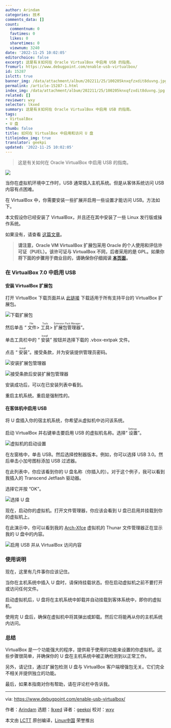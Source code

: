 ```yaml
---
author: Arindam
categories: 技术
comments_data: []
count:
  commentnum: 0
  favtimes: 0
  likes: 0
  sharetimes: 0
  viewnum: 3240
date: '2022-11-25 10:02:05'
editorchoice: false
excerpt: 这是有关如何在 Oracle VirtualBox 中启用 USB 的指南。
fromurl: https://www.debugpoint.com/enable-usb-virtualbox/
id: 15287
islctt: true
banner_img: /data/attachment/album/202211/25/100205knxqfzxdit8duvng.jpg
permalink: /article-15287-1.html
index_img: /data/attachment/album/202211/25/100205knxqfzxdit8duvng.jpg.thumb.jpg
related: []
reviewer: wxy
selector: lkxed
summary: 这是有关如何在 Oracle VirtualBox 中启用 USB 的指南。
tags:
- VirtualBox
- U 盘
thumb: false
title: 如何在 VirtualBox 中启用和访问 U 盘
titleindex_img: true
translator: geekpi
updated: '2022-11-25 10:02:05'
---
```



> 
> 这是有关如何在 Oracle VirtualBox 中启用 USB 的指南。
> 
> 
> 


![](/data/attachment/album/202211/25/100205knxqfzxdit8duvng.jpg)


当你在虚拟机环境中工作时，USB 通常插入主机系统。但是从客体系统访问 USB 内容有点困难。


在 VirtualBox 中，你需要安装一些扩展并启用一些设置才能访问 USB。方法如下。


本文假设你已经安装了 VirtualBox，并且还在其中安装了一些 Linux 发行版或操作系统。


如果没有，请查看 [这篇文章](https://www.debugpoint.com/tag/virtualbox)。



> 
> **请注意，Oracle VM VirtualBox 扩展包采用 Oracle 的个人使用和评估许可证（PUEL）。该许可证与 VirtualBox 不同，后者采用的是 GPL。如果你将下面的步骤用于商业目的，请确保你仔细阅读 [本页面](https://www.virtualbox.org/wiki/VirtualBox_PUEL)。**
> 
> 
> 


### 在 VirtualBox 7.0 中启用 USB


#### 安装 VirtualBox 扩展包


打开 VirtualBox 下载页面并从 [此链接](https://www.virtualbox.org/wiki/Downloads) 下载适用于所有支持平台的 VirtualBox 扩展包。


![下载扩展包](/data/attachment/album/202211/25/100206yvz5mppcccp43g14.jpg)


然后单击 “<ruby> 文件 <rt>  File </rt></ruby> > <ruby> 工具 <rt>  Tools </rt></ruby> > <ruby> 扩展包管理器 <rt>  Extension Pack Manager </rt></ruby>”。


单击工具栏中的 “<ruby> 安装 <rt>  Install </rt></ruby>” 按钮并选择下载的 .vbox-extpak 文件。


点击 “<ruby> 安装 <rt>  Install </rt></ruby>”。接受条款，并为安装提供管理员密码。


![安装扩展包管理器](/data/attachment/album/202211/25/100206upleqg3xjfpk3lez.jpg)


![接受条款后安装扩展包管理器](/data/attachment/album/202211/25/100206s57mbssbxgbrw7yr.jpg)


安装成功后，可以在已安装列表中看到。


重启主机系统。重启是强制性的。


#### 在客体机中启用 USB


将 U 盘插入你的宿主机系统，你希望从虚拟机中访问该系统。


启动 VirtualBox 并右键单击要启用 USB 的虚拟机名称。选择“<ruby> 设置 <rt>  Settings </rt></ruby>”。


![虚拟机的启动设置](/data/attachment/album/202211/25/100206zlyycnfvqy1clwqv.jpg)


在左窗格中，单击 USB。然后选择控制器版本。例如，你可以选择 USB 3.0。然后单击小加号图标添加 USB 过滤器。


在此列表中，你应该看到你的 U 盘名称（你插入的）。对于这个例子，我可以看到我插入的 Transcend Jetflash 驱动器。


选择它并按 “OK”。


![选择 U 盘](/data/attachment/album/202211/25/100206a0zgl3xru90td8y8.jpg)


现在，启动你的虚拟机。打开文件管理器，你应该会看到 U 盘已启用并挂载到你的虚拟机上。


在此演示中，你可以看到我的 [Arch-Xfce](https://www.debugpoint.com/xfce-arch-linux-install-4-16/) 虚拟机的 Thunar 文件管理器正在显示我的 U 盘中的内容。


![启用 USB 并从 VirtualBox 访问内容](/data/attachment/album/202211/25/100206lz1uipsje61fxgg4.jpg)


### 使用说明


现在，这里有几件事你应该记住。


当你在主机系统中插入 U 盘时，请保持挂载状态。但在启动虚拟机之前不要打开或访问任何文件。


启动虚拟机后，U 盘将在主机系统中卸载并自动挂载到客体系统中，即你的虚拟机。


使用完 U 盘后，确保在虚拟机中将其弹出或卸载。然后它将能再从你的主机系统内访问。


### 总结


VirtualBox 是一个功能强大的程序，提供易于使用的功能来设置的你虚拟机。这些步骤很简单，并确保你的 U 盘在主机系统中被正确检测到以正常工作。


另外，请记住，通过扩展包检测 U 盘与 VirtualBox 客户端增强包无关。它们完全不相关并提供独立的功能。


最后，如果本指南对你有帮助，请在评论栏中告诉我。




---


via: <https://www.debugpoint.com/enable-usb-virtualbox/>


作者：[Arindam](https://www.debugpoint.com/author/admin1/) 选题：[lkxed](https://github.com/lkxed) 译者：[geekpi](https://github.com/geekpi) 校对：[wxy](https://github.com/wxy)


本文由 [LCTT](https://github.com/LCTT/TranslateProject) 原创编译，[Linux中国](https://linux.cn/) 荣誉推出